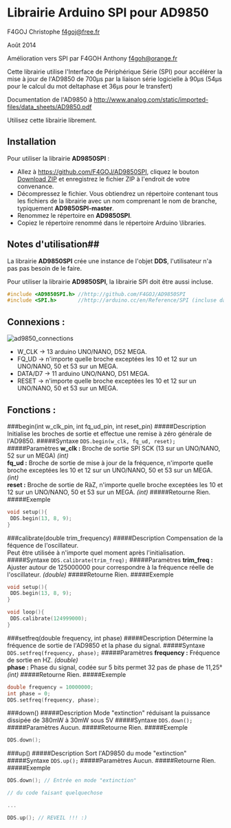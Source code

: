 # Librairie Arduino SPI pour AD9850 #
F4GOJ Christophe f4goj@free.fr

Août 2014

Amélioration vers SPI par F4GOH Anthony f4goh@orange.fr

Cette librairie utilise l'Interface de Périphérique Série (SPI) pour accélérer la mise à jour de l'AD9850 de 700µs par la liaison série logicielle à 90µs (54µs pour le calcul du mot deltaphase et 36µs pour le transfert)

Documentation de l'AD9850 à http://www.analog.com/static/imported-files/data_sheets/AD9850.pdf

Utilisez cette librairie librement.

## Installation ##
Pour utiliser la librairie **AD9850SPI** :
- Allez à https://github.com/F4GOJ/AD9850SPI, cliquez le bouton [Download ZIP](https://github.com/F4GOJ/AD9850SPI/archive/master.zip) et enregistrez le fichier ZIP à l'endroit de votre convenance.
- Décompressez le fichier. Vous obtiendrez un répertoire contenant tous les fichiers de la librairie avec un nom comprenant le nom de branche, typiquement **AD9850SPI-master**.
- Renommez le répertoire en **AD9850SPI**.
- Copiez le répertoire renommé dans le répertoire Arduino \libraries.


## Notes d'utilisation##

La librairie **AD9850SPI** crée une instance de l'objet **DDS**, l'utilisateur n'a pas pas besoin de le faire.

Pour utiliser la librairie **AD9850SPI**, la librairie SPI doit être aussi incluse.

```c++
#include <AD9850SPI.h> //http://github.com/F4GOJ/AD9850SPI
#include <SPI.h>       //http://arduino.cc/en/Reference/SPI (incluse dans l'IDE Arduino)
```
## Connexions : ##

![ad9850_connections](https://raw.githubusercontent.com/F4GOJ/images/master/AD9850_connections.png)

- W_CLK   -> 13 arduino UNO/NANO, D52 MEGA.
- FQ_UD   -> n'importe quelle broche exceptées les 10 et 12 sur un UNO/NANO, 50 et 53 sur un MEGA.
- DATA/D7 -> 11 arduino UNO/NANO, D51 MEGA.
- RESET   -> n'importe quelle broche exceptées les 10 et 12 sur un UNO/NANO, 50 et 53 sur un MEGA.

## Fonctions : ##

###begin(int w_clk_pin, int fq_ud_pin, int reset_pin)
#####Description
Initialise les broches de sortie et effectue une remise à zéro générale de l'AD9850.
#####Syntaxe
`DDS.begin(w_clk, fq_ud, reset);`
#####Paramètres
**w_clk :** Broche de sortie SPI SCK (13 sur un UNO/NANO, 52 sur un MEGA) *(int)*<br>
**fq_ud :** Broche de sortie de mise à jour de la fréquence, n'importe quelle broche exceptées les 10 et 12 sur un UNO/NANO, 50 et 53 sur un MEGA. *(int)*<br>
**reset :** Broche de sortie de RàZ, n'importe quelle broche exceptées les 10 et 12 sur un UNO/NANO, 50 et 53 sur un MEGA. *(int)*
#####Retourne
Rien.
#####Exemple
```c++
void setup(){
 DDS.begin(13, 8, 9);
}
```
###calibrate(double trim_frequency)
#####Description
Compensation de la féquence de l'oscillateur.<br>
Peut être utilisée à n'importe quel moment après l'initialisation.
#####Syntaxe
`DDS.calibrate(trim_freq);`
#####Paramètres
**trim_freq :** Ajuster autour de 125000000 pour correspondre à la fréquence réelle de l'oscillateur. *(double)*
#####Retourne
Rien.
#####Exemple
```c++
void setup(){
 DDS.begin(13, 8, 9);
}

void loop(){
 DDS.calibrate(124999000);
}
```
###setfreq(double frequency, int phase)
#####Description
Détermine la fréquence de sortie de l'AD9850 et la phase du signal.
#####Syntaxe
`DDS.setfreq(frequency, phase);`
#####Paramètres
**frequency :** Fréquence de sortie en HZ. *(double)*<br>
**phase :** Phase du signal, codée sur 5 bits permet 32 pas de phase de 11,25° *(int)*
#####Retourne
Rien.
#####Exemple
```c++
double frequency = 10000000;
int phase = 0;
DDS.setfreq(frequency, phase);
```
###down()
#####Description
Mode "extinction" réduisant la puissance dissipée de 380mW à 30mW sous 5V
#####Syntaxe
`DDS.down();`
#####Paramètres
Aucun.
#####Retourne
Rien.
#####Exemple
```c++
DDS.down();
```
###up()
#####Description
Sort l'AD9850 du mode "extinction"
#####Syntaxe
`DDS.up();`
#####Paramètres
Aucun.
#####Retourne
Rien.
#####Exemple
```c++
DDS.down(); // Entrée en mode "extinction"

// du code faisant quelquechose

...

DDS.up(); // REVEIL !!! :)
```
